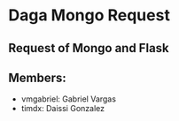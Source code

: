 # Daga Mongo Request
## Request of Mongo and Flask

## Members:
- vmgabriel: Gabriel Vargas
- timdx: Daissi Gonzalez
